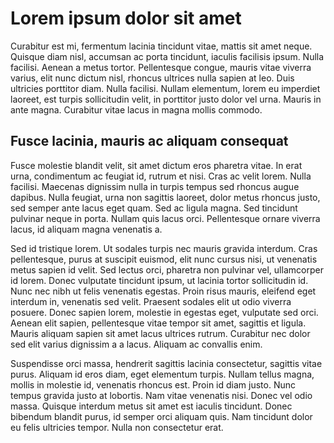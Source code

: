 # Lorem ipsum dolor sit amet

Curabitur est mi, fermentum lacinia tincidunt vitae, mattis sit amet neque. Quisque diam nisl, accumsan ac porta tincidunt, iaculis facilisis ipsum. Nulla facilisi. Aenean a metus tortor. Pellentesque congue, mauris vitae viverra varius, elit nunc dictum nisl, rhoncus ultrices nulla sapien at leo. Duis ultricies porttitor diam. Nulla facilisi. Nullam elementum, lorem eu imperdiet laoreet, est turpis sollicitudin velit, in porttitor justo dolor vel urna. Mauris in ante magna. Curabitur vitae lacus in magna mollis commodo.

## Fusce lacinia, mauris ac aliquam consequat

Fusce molestie blandit velit, sit amet dictum eros pharetra vitae. In erat urna, condimentum ac feugiat id, rutrum et nisi. Cras ac velit lorem. Nulla facilisi. Maecenas dignissim nulla in turpis tempus sed rhoncus augue dapibus. Nulla feugiat, urna non sagittis laoreet, dolor metus rhoncus justo, sed semper ante lacus eget quam. Sed ac ligula magna. Sed tincidunt pulvinar neque in porta. Nullam quis lacus orci. Pellentesque ornare viverra lacus, id aliquam magna venenatis a.

Sed id tristique lorem. Ut sodales turpis nec mauris gravida interdum. Cras pellentesque, purus at suscipit euismod, elit nunc cursus nisi, ut venenatis metus sapien id velit. Sed lectus orci, pharetra non pulvinar vel, ullamcorper id lorem. Donec vulputate tincidunt ipsum, ut lacinia tortor sollicitudin id. Nunc nec nibh ut felis venenatis egestas. Proin risus mauris, eleifend eget interdum in, venenatis sed velit. Praesent sodales elit ut odio viverra posuere. Donec sapien lorem, molestie in egestas eget, vulputate sed orci. Aenean elit sapien, pellentesque vitae tempor sit amet, sagittis et ligula. Mauris aliquam sapien sit amet lacus ultrices rutrum. Curabitur nec dolor sed elit varius dignissim a a lacus. Aliquam ac convallis enim.

Suspendisse orci massa, hendrerit sagittis lacinia consectetur, sagittis vitae purus. Aliquam id eros diam, eget elementum turpis. Nullam tellus magna, mollis in molestie id, venenatis rhoncus est. Proin id diam justo. Nunc tempus gravida justo at lobortis. Nam vitae venenatis nisi. Donec vel odio massa. Quisque interdum metus sit amet est iaculis tincidunt. Donec bibendum blandit purus, id semper orci aliquam quis. Nam tincidunt dolor eu felis ultricies tempor. Nulla non consectetur erat.
